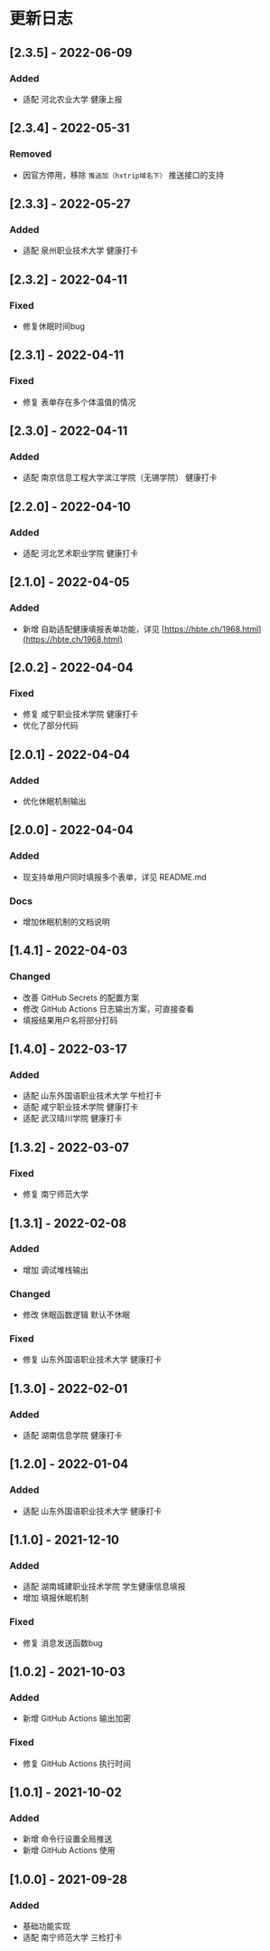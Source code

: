 # 更新日志

## [2.3.5] - 2022-06-09
### Added
- 适配 河北农业大学 健康上报

## [2.3.4] - 2022-05-31
### Removed
- 因官方停用，移除 `推送加（hxtrip域名下）` 推送接口的支持

## [2.3.3] - 2022-05-27
### Added
- 适配 泉州职业技术大学 健康打卡

## [2.3.2] - 2022-04-11
### Fixed
- 修复休眠时间bug

## [2.3.1] - 2022-04-11
### Fixed
- 修复 表单存在多个体温值的情况

## [2.3.0] - 2022-04-11
### Added
- 适配 南京信息工程大学滨江学院（无锡学院） 健康打卡

## [2.2.0] - 2022-04-10
### Added
- 适配 河北艺术职业学院 健康打卡

## [2.1.0] - 2022-04-05
### Added
- 新增 自助适配健康填报表单功能，详见 [https://hbte.ch/1968.html](https://hbte.ch/1968.html)

## [2.0.2] - 2022-04-04
### Fixed
- 修复 咸宁职业技术学院 健康打卡
- 优化了部分代码

## [2.0.1] - 2022-04-04
### Added
- 优化休眠机制输出

## [2.0.0] - 2022-04-04
### Added
- 现支持单用户同时填报多个表单，详见 README.md
### Docs
- 增加休眠机制的文档说明

## [1.4.1] - 2022-04-03
### Changed
- 改善 GitHub Secrets 的配置方案
- 修改 GitHub Actions 日志输出方案，可直接查看
- 填报结果用户名将部分打码

## [1.4.0] - 2022-03-17
### Added
- 适配 山东外国语职业技术大学 午检打卡
- 适配 咸宁职业技术学院 健康打卡
- 适配 武汉晴川学院 健康打卡

## [1.3.2] - 2022-03-07
### Fixed
- 修复 南宁师范大学

## [1.3.1] - 2022-02-08
### Added
- 增加 调试堆栈输出
### Changed
- 修改 休眠函数逻辑 默认不休眠
### Fixed
- 修复 山东外国语职业技术大学 健康打卡

## [1.3.0] - 2022-02-01
### Added
- 适配 湖南信息学院 健康打卡

## [1.2.0] - 2022-01-04
### Added
- 适配 山东外国语职业技术大学 健康打卡

## [1.1.0] - 2021-12-10
### Added
- 适配 湖南城建职业技术学院 学生健康信息填报
- 增加 填报休眠机制
### Fixed
- 修复 消息发送函数bug

## [1.0.2] - 2021-10-03
### Added
- 新增 GitHub Actions 输出加密
### Fixed
- 修复 GitHub Actions 执行时间

## [1.0.1] - 2021-10-02
### Added
- 新增 命令行设置全局推送
- 新增 GitHub Actions 使用

## [1.0.0] - 2021-09-28
### Added
- 基础功能实现
- 适配 南宁师范大学 三检打卡
